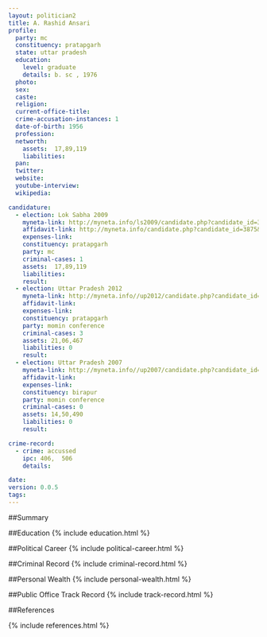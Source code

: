 ```yaml
---
layout: politician2
title: A. Rashid Ansari
profile: 
  party: mc
  constituency: pratapgarh
  state: uttar pradesh
  education: 
    level: graduate
    details: b. sc , 1976
  photo: 
  sex: 
  caste: 
  religion: 
  current-office-title: 
  crime-accusation-instances: 1
  date-of-birth: 1956
  profession: 
  networth: 
    assets:  17,89,119
    liabilities: 
  pan: 
  twitter: 
  website: 
  youtube-interview: 
  wikipedia: 

candidature: 
  - election: Lok Sabha 2009
    myneta-link: http://myneta.info/ls2009/candidate.php?candidate_id=3875
    affidavit-link: http://myneta.info/candidate.php?candidate_id=3875&scan=original
    expenses-link: 
    constituency: pratapgarh 
    party: mc
    criminal-cases: 1
    assets:  17,89,119
    liabilities: 
    result:  
  - election: Uttar Pradesh 2012
    myneta-link: http://myneta.info//up2012/candidate.php?candidate_id=5259
    affidavit-link: 
    expenses-link: 
    constituency: pratapgarh 
    party: momin conference
    criminal-cases: 3
    assets: 21,06,467
    liabilities: 0
    result:  
  - election: Uttar Pradesh 2007
    myneta-link: http://myneta.info//up2007/candidate.php?candidate_id=2643
    affidavit-link: 
    expenses-link: 
    constituency: birapur 
    party: momin conference
    criminal-cases: 0
    assets: 14,50,490
    liabilities: 0
    result:  

crime-record: 
  - crime: accussed
    ipc: 406,  506
    details:    

date: 
version: 0.0.5
tags: 
---
```

##Summary


##Education
{% include education.html %}


##Political Career
{% include political-career.html %}


##Criminal Record
{% include criminal-record.html %}


##Personal Wealth
{% include personal-wealth.html %}


##Public Office Track Record
{% include track-record.html %}


##References


{% include references.html %}